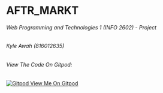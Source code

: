 # AFTR_MARKT
###### Web Programming and Technologies 1 (INFO 2602) - Project
###### Kyle Awah (816012635)

###### View The Code On Gitpod:
[![Gitpod View Me On Gitpod](https://img.shields.io/badge/Gitpod-Ready--to--Code-blue?logo=gitpod)](https://gitpod.io/#https://github.com/kylehalo/aftrmarkt.git) 
